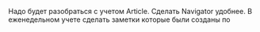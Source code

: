 Надо будет разобраться с учетом Article.
Сделать Navigator удобнее.
В еженедельном учете сделать заметки которые были созданы по 